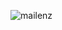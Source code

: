 ![mailenz](https://user-images.githubusercontent.com/75844934/173302041-67dfd025-82db-4e69-9bb4-2813d8da40a7.gif)
